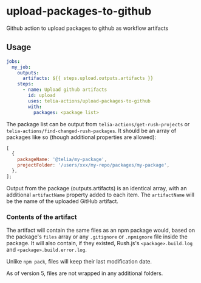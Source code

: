 # upload-packages-to-github

Github action to upload packages to github as workflow artifacts

## Usage

```yaml
jobs:
  my_job:
    outputs:
      artifacts: ${{ steps.upload.outputs.artifacts }}
    steps:
      - name: Upload github artifacts
        id: upload
        uses: telia-actions/upload-packages-to-github
        with:
          packages: <package list>
```

The package list can be output from `telia-actions/get-rush-projects` or `telia-actions/find-changed-rush-packages`. It should be an array of packages like so (though additional properties are allowed):

```js
[
  {
    packageName: '@telia/my-package',
    projectFolder: '/users/xxx/my-repo/packages/my-package',
  },
];
```

Output from the package (outputs.artifacts) is an identical array, with an additional `artifactName` property added to each item. The `artifactName` will be the name of the uploaded GitHub artifact.

### Contents of the artifact

The artifact will contain the same files as an npm package would, based on the package's `files` array or any `.gitignore` or `.npmignore` file inside the package. It will also contain, if they existed, Rush.js's `<package>.build.log` and `<package>.build.error.log`.

Unlike `npm pack`, files will keep their last modification date.

As of version 5, files are not wrapped in any additional folders.
